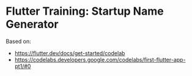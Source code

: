 # Flutter Training: Startup Name Generator

Based on:
- https://flutter.dev/docs/get-started/codelab
- https://codelabs.developers.google.com/codelabs/first-flutter-app-pt1/#0

